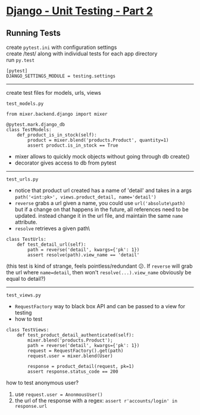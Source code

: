 # [Django - Unit Testing - Part 2](https://www.youtube.com/watch?v=TzCWadHwdSs)


## **Running Tests**
create `pytest.ini` with configuration settings\
create /test/ along with individual tests for each app directory\
run `py.test`

```
[pytest]
DJANGO_SETTINGS_MODULE = testing.settings
```
---
create test files for models, urls, views

`test_models.py`
```
from mixer.backend.django import mixer

@pytest.mark.django_db 
class TestModels:
    def_product_is_in_stock(self):
        product = mixer.blend('products.Product', quantity=1)
        assert product.is_in_stock == True
```

- mixer allows to quickly mock objects without going through db create()
- decorator gives access to db from pytest

---
`test_urls.py`
- notice that product url created has a name of 'detail' and takes in a args\
`path('<int:pk>', views.product_detail, name='detail')`
- `reverse` grabs a url given a name, you could use `url('absolute\path)` but if a change on that happens in the future, all references need to be updated. instead 
change it in the url file, and maintain the same `name` attribute.
- `resolve` retrieves a given path\

```
class TestUrls:
    def test_detail_url(self):
        path = reverse('detail', kwargs={'pk': 1})
        assert resolve(path).view_name == 'detail'
```

(this test is kind of strange, feels pointless/redundant :confused:.
If `reverse` will grab the url where `name=detail`, then won't 
`resolve(...).view_name` obviously be equal to detail?)

---
`test_views.py`

- `RequestFactory` way to black box API and can be passed to a view for testing
- how to test 

```
class TestViews:
    def test_product_detail_authenticated(self):
        mixer.blend('products.Product');
        path = reverse('detail', kwargs={'pk': 1})
        request = RequestFactory().get(path)
        request.user = mixer.blend(User)

        response = product_detail(request, pk=1)
        assert response.status_code == 200
```
how to test anonymous user?
1. use `request.user = AnonmousUser()`
2. the url of the response with a regex: `assert r'accounts/login' in response.url`









